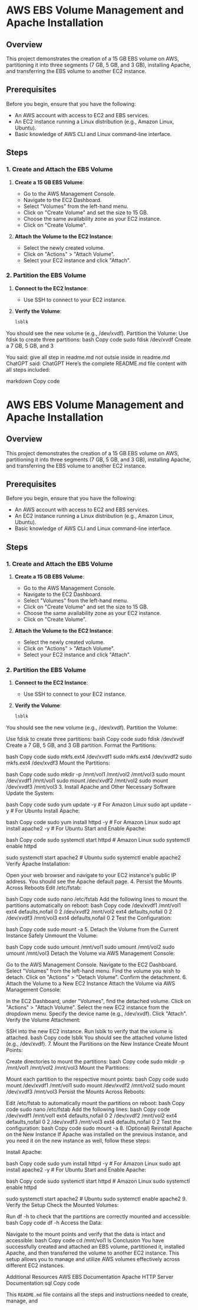 # AWS EBS Volume Management and Apache Installation

## Overview

This project demonstrates the creation of a 15 GB EBS volume on AWS, partitioning it into three segments (7 GB, 5 GB, and 3 GB), installing Apache, and transferring the EBS volume to another EC2 instance.

## Prerequisites

Before you begin, ensure that you have the following:

- An AWS account with access to EC2 and EBS services.
- An EC2 instance running a Linux distribution (e.g., Amazon Linux, Ubuntu).
- Basic knowledge of AWS CLI and Linux command-line interface.

## Steps

### 1. Create and Attach the EBS Volume

1. **Create a 15 GB EBS Volume**:
   - Go to the AWS Management Console.
   - Navigate to the EC2 Dashboard.
   - Select "Volumes" from the left-hand menu.
   - Click on "Create Volume" and set the size to 15 GB.
   - Choose the same availability zone as your EC2 instance.
   - Click on "Create Volume".

2. **Attach the Volume to the EC2 Instance**:
   - Select the newly created volume.
   - Click on "Actions" > "Attach Volume".
   - Select your EC2 instance and click "Attach".

### 2. Partition the EBS Volume

1. **Connect to the EC2 Instance**:
   - Use SSH to connect to your EC2 instance.

2. **Verify the Volume**:
   ```bash
   lsblk
You should see the new volume (e.g., /dev/xvdf).
Partition the Volume:
Use fdisk to create three partitions:
bash
Copy code
sudo fdisk /dev/xvdf
Create a 7 GB, 5 GB, and 3





You said:
give all step in readme.md not outsie inside in readme.md
ChatGPT said:
ChatGPT
Here’s the complete README.md file content with all steps included:

markdown
Copy code
# AWS EBS Volume Management and Apache Installation

## Overview

This project demonstrates the creation of a 15 GB EBS volume on AWS, partitioning it into three segments (7 GB, 5 GB, and 3 GB), installing Apache, and transferring the EBS volume to another EC2 instance.

## Prerequisites

Before you begin, ensure that you have the following:

- An AWS account with access to EC2 and EBS services.
- An EC2 instance running a Linux distribution (e.g., Amazon Linux, Ubuntu).
- Basic knowledge of AWS CLI and Linux command-line interface.

## Steps

### 1. Create and Attach the EBS Volume

1. **Create a 15 GB EBS Volume**:
   - Go to the AWS Management Console.
   - Navigate to the EC2 Dashboard.
   - Select "Volumes" from the left-hand menu.
   - Click on "Create Volume" and set the size to 15 GB.
   - Choose the same availability zone as your EC2 instance.
   - Click on "Create Volume".

2. **Attach the Volume to the EC2 Instance**:
   - Select the newly created volume.
   - Click on "Actions" > "Attach Volume".
   - Select your EC2 instance and click "Attach".

### 2. Partition the EBS Volume

1. **Connect to the EC2 Instance**:
   - Use SSH to connect to your EC2 instance.

2. **Verify the Volume**:
   ```bash
   lsblk
You should see the new volume (e.g., /dev/xvdf).
Partition the Volume:

Use fdisk to create three partitions:
bash
Copy code
sudo fdisk /dev/xvdf
Create a 7 GB, 5 GB, and 3 GB partition.
Format the Partitions:

bash
Copy code
sudo mkfs.ext4 /dev/xvdf1
sudo mkfs.ext4 /dev/xvdf2
sudo mkfs.ext4 /dev/xvdf3
Mount the Partitions:

bash
Copy code
sudo mkdir -p /mnt/vol1 /mnt/vol2 /mnt/vol3
sudo mount /dev/xvdf1 /mnt/vol1
sudo mount /dev/xvdf2 /mnt/vol2
sudo mount /dev/xvdf3 /mnt/vol3
3. Install Apache and Other Necessary Software
Update the System:

bash
Copy code
sudo yum update -y  # For Amazon Linux
sudo apt update -y  # For Ubuntu
Install Apache:

bash
Copy code
sudo yum install httpd -y  # For Amazon Linux
sudo apt install apache2 -y  # For Ubuntu
Start and Enable Apache:

bash
Copy code
sudo systemctl start httpd  # Amazon Linux
sudo systemctl enable httpd

sudo systemctl start apache2  # Ubuntu
sudo systemctl enable apache2
Verify Apache Installation:

Open your web browser and navigate to your EC2 instance's public IP address. You should see the Apache default page.
4. Persist the Mounts Across Reboots
Edit /etc/fstab:

bash
Copy code
sudo nano /etc/fstab
Add the following lines to mount the partitions automatically on reboot:
bash
Copy code
/dev/xvdf1  /mnt/vol1  ext4  defaults,nofail  0  2
/dev/xvdf2  /mnt/vol2  ext4  defaults,nofail  0  2
/dev/xvdf3  /mnt/vol3  ext4  defaults,nofail  0  2
Test the Configuration:

bash
Copy code
sudo mount -a
5. Detach the Volume from the Current Instance
Safely Unmount the Volume:

bash
Copy code
sudo umount /mnt/vol1
sudo umount /mnt/vol2
sudo umount /mnt/vol3
Detach the Volume via AWS Management Console:

Go to the AWS Management Console.
Navigate to the EC2 Dashboard.
Select "Volumes" from the left-hand menu.
Find the volume you wish to detach.
Click on "Actions" > "Detach Volume".
Confirm the detachment.
6. Attach the Volume to a New EC2 Instance
Attach the Volume via AWS Management Console:

In the EC2 Dashboard, under "Volumes", find the detached volume.
Click on "Actions" > "Attach Volume".
Select the new EC2 instance from the dropdown menu.
Specify the device name (e.g., /dev/xvdf).
Click "Attach".
Verify the Volume Attachment:

SSH into the new EC2 instance.
Run lsblk to verify that the volume is attached.
bash
Copy code
lsblk
You should see the attached volume listed (e.g., /dev/xvdf).
7. Mount the Partitions on the New Instance
Create Mount Points:

Create directories to mount the partitions:
bash
Copy code
sudo mkdir -p /mnt/vol1 /mnt/vol2 /mnt/vol3
Mount the Partitions:

Mount each partition to the respective mount points:
bash
Copy code
sudo mount /dev/xvdf1 /mnt/vol1
sudo mount /dev/xvdf2 /mnt/vol2
sudo mount /dev/xvdf3 /mnt/vol3
Persist the Mounts Across Reboots:

Edit /etc/fstab to automatically mount the partitions on reboot:
bash
Copy code
sudo nano /etc/fstab
Add the following lines:
bash
Copy code
/dev/xvdf1  /mnt/vol1  ext4  defaults,nofail  0  2
/dev/xvdf2  /mnt/vol2  ext4  defaults,nofail  0  2
/dev/xvdf3  /mnt/vol3  ext4  defaults,nofail  0  2
Test the configuration:
bash
Copy code
sudo mount -a
8. (Optional) Reinstall Apache on the New Instance
If Apache was installed on the previous instance, and you need it on the new instance as well, follow these steps:

Install Apache:

bash
Copy code
sudo yum install httpd -y  # For Amazon Linux
sudo apt install apache2 -y  # For Ubuntu
Start and Enable Apache:

bash
Copy code
sudo systemctl start httpd  # Amazon Linux
sudo systemctl enable httpd

sudo systemctl start apache2  # Ubuntu
sudo systemctl enable apache2
9. Verify the Setup
Check the Mounted Volumes:

Run df -h to check that the partitions are correctly mounted and accessible:
bash
Copy code
df -h
Access the Data:

Navigate to the mount points and verify that the data is intact and accessible:
bash
Copy code
cd /mnt/vol1
ls
Conclusion
You have successfully created and attached an EBS volume, partitioned it, installed Apache, and then transferred the volume to another EC2 instance. This setup allows you to manage and utilize AWS volumes effectively across different EC2 instances.

Additional Resources
AWS EBS Documentation
Apache HTTP Server Documentation
sql
Copy code

This `README.md` file contains all the steps and instructions needed to create, manage, and
